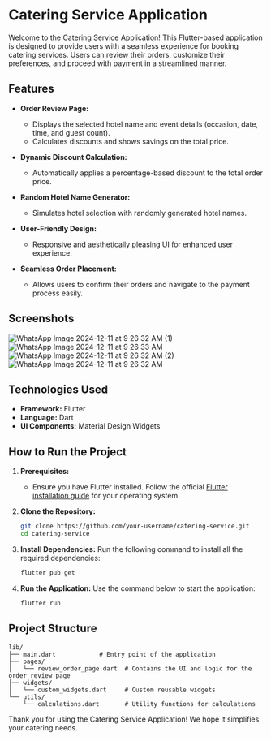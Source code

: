 # Catering Service Application

Welcome to the Catering Service Application! This Flutter-based application is designed to provide users with a seamless experience for booking catering services. Users can review their orders, customize their preferences, and proceed with payment in a streamlined manner.

## Features

- **Order Review Page:**
  - Displays the selected hotel name and event details (occasion, date, time, and guest count).
  - Calculates discounts and shows savings on the total price.

- **Dynamic Discount Calculation:**
  - Automatically applies a percentage-based discount to the total order price.

- **Random Hotel Name Generator:**
  - Simulates hotel selection with randomly generated hotel names.

- **User-Friendly Design:**
  - Responsive and aesthetically pleasing UI for enhanced user experience.

- **Seamless Order Placement:**
  - Allows users to confirm their orders and navigate to the payment process easily.

## Screenshots
![WhatsApp Image 2024-12-11 at 9 26 32 AM (1)](https://github.com/user-attachments/assets/2232ad88-1a12-467c-acc4-8b5ae2fc9254)
![WhatsApp Image 2024-12-11 at 9 26 33 AM](https://github.com/user-attachments/assets/e9c744c0-b2f2-4f9c-84f9-36e7a5126e2c)
![WhatsApp Image 2024-12-11 at 9 26 32 AM (2)](https://github.com/user-attachments/assets/a5bb0f21-7247-4efe-97a4-7be2d16c2350)
![WhatsApp Image 2024-12-11 at 9 26 32 AM](https://github.com/user-attachments/assets/90cb6e9c-e275-4616-b60c-8e6095a3fd8d)


## Technologies Used

- **Framework:** Flutter
- **Language:** Dart
- **UI Components:** Material Design Widgets

## How to Run the Project

1. **Prerequisites:**
   - Ensure you have Flutter installed. Follow the official [Flutter installation guide](https://flutter.dev/docs/get-started/install) for your operating system.

2. **Clone the Repository:**
   ```bash
   git clone https://github.com/your-username/catering-service.git
   cd catering-service
   ```

3. **Install Dependencies:**
   Run the following command to install all the required dependencies:
   ```bash
   flutter pub get
   ```

4. **Run the Application:**
   Use the command below to start the application:
   ```bash
   flutter run
   ```

## Project Structure

```
lib/
├── main.dart            # Entry point of the application
├── pages/
│   └── review_order_page.dart  # Contains the UI and logic for the order review page
├── widgets/
│   └── custom_widgets.dart     # Custom reusable widgets
└── utils/
    └── calculations.dart       # Utility functions for calculations
```


Thank you for using the Catering Service Application! We hope it simplifies your catering needs.
